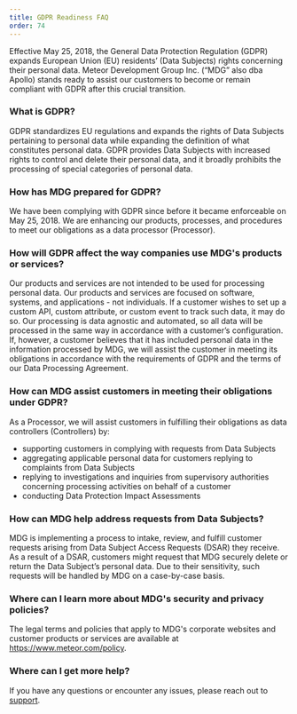 ```yaml
---
title: GDPR Readiness FAQ
order: 74
---
```


Effective May 25, 2018, the General Data Protection Regulation (GDPR) expands European Union (EU) residents’ (Data Subjects) rights concerning their personal data. Meteor Development Group Inc. (“MDG” also dba Apollo) stands ready to assist our customers to become or remain compliant with GDPR after this crucial transition.

<h3 id="what-is-gdpr">What is GDPR?</h3>

GDPR standardizes EU regulations and expands the rights of Data Subjects pertaining to personal data while expanding the definition of what constitutes personal data. GDPR provides Data Subjects with increased rights to control and delete their personal data, and it broadly prohibits the processing of special categories of personal data.

<h3 id="prepared">How has MDG prepared for GDPR?</h3>

We have been complying with GDPR since before it became enforceable on May 25, 2018. We are enhancing our products, processes, and procedures to meet our obligations as a data processor (Processor).

<h3 id="affect">How will GDPR affect the way companies use MDG's products or services?</h3>

Our products and services are not intended to be used for processing personal data. Our products and services are focused on software, systems, and applications - not individuals. If a customer wishes to set up a custom API, custom attribute, or custom event to track such data, it may do so. Our processing is data agnostic and automated, so all data will be processed in the same way in accordance with a customer’s configuration. If, however, a customer believes that it has included personal data in the information processed by MDG, we will assist the customer in meeting its obligations in accordance with the requirements of GDPR and the terms of our Data Processing Agreement.

<h3 id="assist">How can MDG assist customers in meeting their obligations under GDPR?</h3>

As a Processor, we will assist customers in fulfilling their obligations as data controllers (Controllers) by:

- supporting customers in complying with requests from Data Subjects
- aggregating applicable personal data for customers replying to complaints from Data Subjects
- replying to investigations and inquiries from supervisory authorities concerning processing activities on behalf of a customer
- conducting Data Protection Impact Assessments

<h3 id="requests">How can MDG help address requests from Data Subjects?</h3>

MDG is implementing a process to intake, review, and fulfill customer requests arising from Data Subject Access Requests (DSAR) they receive. As a result of a DSAR, customers might request that MDG securely delete or return the Data Subject’s personal data. Due to their sensitivity, such requests will be handled by MDG on a case-by-case basis.

<h3 id="policies">Where can I learn more about MDG's security and privacy policies?</h3>

The legal terms and policies that apply to MDG's corporate websites and customer products or services are available at https://www.meteor.com/policy. 

<h3 id="more">Where can I get more help?</h3>

If you have any questions or encounter any issues, please reach out to [support](/support.html).
